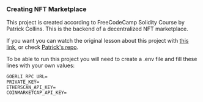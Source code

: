 ### Creating NFT Marketplace

This project is created according to FreeCodeCamp Solidity Course by Patrick Collins. This is the backend of a decentralized NFT marketplace.

If you want you can watch the original lesson about this project with [this link](https://www.youtube.com/watch?v=gyMwXuJrbJQ&t=85023s), or check [Patrick's repo](https://github.com/PatrickAlphaC/hardhat-nft-marketplace-fcc).

To be able to run this project you will need to create a .env file and fill these lines with your own values:
```
GOERLI_RPC_URL=
PRIVATE_KEY=
ETHERSCAN_API_KEY=
COINMARKETCAP_API_KEY=
```
